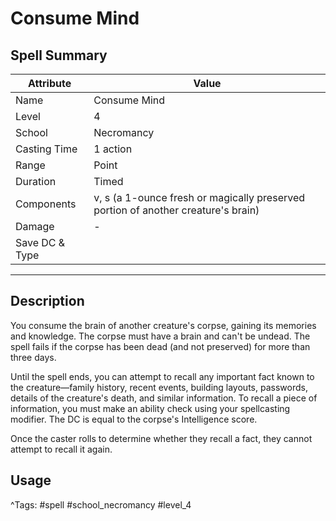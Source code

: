 # Consume Mind

## Spell Summary

| Attribute        | Value                  |
|------------------|------------------------|
| Name             | Consume Mind                 |
| Level            | 4                |
| School           | Necromancy          |
| Casting Time     | 1 action              |
| Range            | Point            |
| Duration         | Timed             |
| Components       | v, s (a 1-ounce fresh or magically preserved portion of another creature's brain)             |
| Damage           | -               |
| Save DC & Type   |              |

---

## Description

You consume the brain of another creature's corpse, gaining its memories and knowledge. The corpse must have a brain and can't be undead. The spell fails if the corpse has been dead (and not preserved) for more than three days.

Until the spell ends, you can attempt to recall any important fact known to the creature—family history, recent events, building layouts, passwords, details of the creature's death, and similar information. To recall a piece of information, you must make an ability check using your spellcasting modifier. The DC is equal to the corpse's Intelligence score.

Once the caster rolls to determine whether they recall a fact, they cannot attempt to recall it again.

## Usage


^Tags: #spell #school_necromancy #level_4